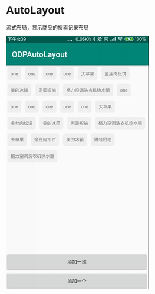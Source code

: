 # AutoLayout
流式布局，显示商品的搜索记录布局

![image](https://github.com/SeaMyC/AutoLayout/blob/master/app/src/main/res/images/image.jpg)
